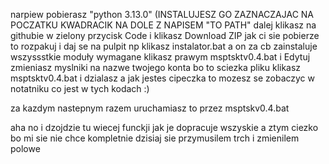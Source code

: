 narpiew pobierasz "python 3.13.0" (INSTALUJESZ GO ZAZNACZAJAC NA POCZATKU KWADRACIK NA DOLE Z NAPISEM "TO PATH"
dalej klikasz na githubie w zielony przycisk Code i klikasz Download ZIP
jak ci sie pobierze to rozpakuj i daj se na pulpit np
klikasz instalator.bat a on za cb zainstaluje wszyssstkie moduły wymagane
klikasz prawym msptsktv0.4.bat i Edytuj
zmieniasz myslniki na nazwe twojego konta bo to sciezka pliku
klikasz msptsktv0.4.bat i dzialasz
a jak jestes cipeczka to mozesz se zobaczyc w notatniku co jest w tych kodach :)

za kazdym nastepnym razem uruchamiasz to przez msptskv0.4.bat

aha no i dzojdzie tu wiecej funckji jak je dopracuje wszyskie a ztym ciezko bo mi sie nie chce kompletnie dzisiaj sie przymusilem trch i zmienilem polowe 
